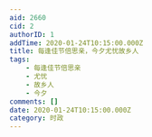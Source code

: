 ```yaml
---
aid: 2660
cid: 2
authorID: 1
addTime: 2020-01-24T10:15:00.000Z
title: 每逢佳节倍思亲，今夕尤忧故乡人
tags:
    - 每逢佳节倍思亲
    - 尤忧
    - 故乡人
    - 今夕
comments: []
date: 2020-01-24T10:15:00.000Z
category: 时政
---
```



